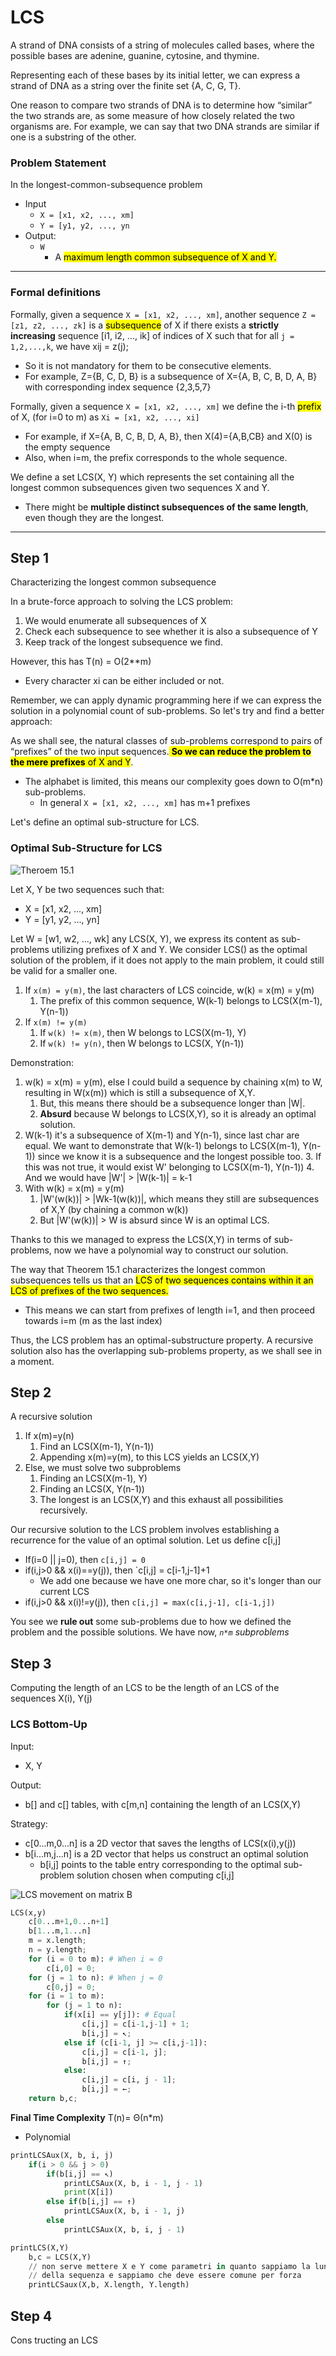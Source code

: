 # LCS
A strand of DNA consists of a string of molecules called bases, 
where the possible bases are adenine, guanine, cytosine, and thymine.

Representing each of these bases by its initial letter, we can express a strand
of DNA as a string over the finite set {A, C, G, T}.

One reason to compare two strands of DNA is to determine how “similar” the two strands are, as some
measure of how closely related the two organisms are. For example, we can say that two DNA strands are
similar if one is a substring of the other.

### Problem Statement
In the longest-common-subsequence problem
* Input
    * `X = [x1, x2, ..., xm]`
    * `Y = [y1, y2, ..., yn`
* Output:
    * `W`
        * A <mark>maximum length common subsequence of X and Y.</mark>

---

### Formal definitions

Formally, given a sequence `X = [x1, x2, ..., xm]`, another sequence `Z = [z1, z2, ..., zk]` is
a <mark>subsequence</mark> of X if there exists a **strictly increasing** sequence [i1, i2, ..., ik] of indices
of X such that for all `j = 1,2,...,k`, we have xij = z(j);
* So it is not mandatory for them to be consecutive elements.
* For example, Z={B, C, D, B} is a subsequence of X={A, B, C, B, D, A, B}
with corresponding index sequence {2,3,5,7}

Formally, given a sequence `X = [x1, x2, ..., xm]` we define the i-th <mark>prefix</mark> of X,
(for i=0 to m) as `Xi = [x1, x2, ..., xi]`
* For example, if X={A, B, C, B, D, A, B}, then X(4)={A,B,CB} and X(0) is the empty sequence
* Also, when i=m, the prefix corresponds to the whole sequence.

We define a set LCS(X, Y) which represents the set containing all the longest common 
subsequences given two sequences X and Y.
* There might be **multiple distinct subsequences of the same length**,
even though they are the longest.

---
## Step 1
Characterizing the longest common subsequence

In a brute-force approach to solving the LCS problem:
1. We would enumerate all subsequences of X
2. Check each subsequence to see whether it is also a subsequence of Y 
3. Keep track of the longest subsequence we find. 

However, this has T(n) = O(2**m)
* Every character xi can be either included or not.

Remember, we can apply dynamic programming here if we can express the solution in a polynomial count
of sub-problems. So let's try and find a better approach:

As we shall see, the natural classes of sub-problems correspond to pairs of “prefixes”
of the two input sequences.<mark> **So we can reduce the problem to the mere prefixes** of X and Y</mark>.
* The alphabet is limited, this means our complexity goes down to O(m*n) sub-problems.
  * In general `X = [x1, x2, ..., xm]` has m+1 prefixes

Let's define an optimal sub-structure for LCS.

### Optimal Sub-Structure for LCS

![Theroem 15.1](https://github.com/PayThePizzo/DataStrutucures-Algorithms/tree/main/Resources/optimalstrLCS.png?raw=TRUE)

Let X, Y be two sequences such that:
* X = [x1, x2, ..., xm]
* Y = [y1, y2, ..., yn]

Let W = [w1, w2, ..., wk] any LCS(X, Y), we express its content as sub-problems 
utilizing prefixes of X and Y. We consider LCS() as the optimal solution of the problem, if it does
not apply to the main problem, it could still be valid for a smaller one.
1. If `x(m) = y(m)`, the last characters of LCS coincide, w(k) = x(m) = y(m)
   1. The prefix of this common sequence, W(k-1) belongs to LCS(X(m-1), Y(n-1))
2. If `x(m) != y(m)`
   1. If `w(k) != x(m)`, then W belongs to LCS(X(m-1), Y)
   2. If `w(k) != y(n)`, then W belongs to LCS(X, Y(n-1))

Demonstration:
1. w(k) = x(m) = y(m), else I could build a sequence by chaining x(m) to W, resulting in 
W(x(m)) which is still a subsequence of X,Y.
   1. But, this means there should be a subsequence longer than |W|.
   2. **Absurd** because W belongs to LCS(X,Y), so it is already an optimal solution.
2. W(k-1) it's a subsequence of X(m-1) and Y(n-1), since last char are equal. We want to demonstrate
that W(k-1) belongs to LCS(X(m-1), Y(n-1)) since we know it is a subsequence and the longest possible too.
   3. If this was not true, it would exist W' belonging to LCS(X(m-1), Y(n-1))
   4. And we would have |W'| > |W(k-1)| = k-1
3. With w(k) = x(m) = y(m)
   1. |W'(w(k))| > |Wk-1(w(k))|, which means they still are subsequences of X,Y (by chaining a common w(k))
   2. But |W'(w(k))| > W is absurd since W is an optimal LCS.

Thanks to this we managed to express the LCS(X,Y) in terms of sub-problems, now we have
a polynomial way to construct our solution.
 
The way that Theorem 15.1 characterizes the longest common subsequences tells
us that an <mark>LCS of two sequences contains within it an LCS of prefixes of the two
sequences.</mark>
* This means we can start from prefixes of length i=1, and then proceed towards i=m (m as the last index)

Thus, the LCS problem has an optimal-substructure property. A recursive solution also has 
the overlapping sub-problems property, as we shall see in a moment.

## Step 2 
A recursive solution
1. If x(m)=y(n)
   1. Find an LCS(X(m-1), Y(n-1))
   2. Appending x(m)=y(m), to this LCS yields an LCS(X,Y)
2. Else, we must solve two subproblems
   1. Finding an LCS(X(m-1), Y)
   2. Finding an LCS(X, Y(n-1))
   3. The longest is an LCS(X,Y) and this exhaust all possibilities recursively.

Our recursive solution to the LCS problem involves establishing a recurrence for the value 
of an optimal solution. Let us define c[i,j] 
* If(i=0 || j=0), then `c[i,j] = 0`
* if(i,j>0 && x(i)==y(j)), then `c[i,j] = c[i-1,j-1]+1
  * We add one because we have one more char, so it's longer than our current LCS
* if(i,j>0 && x(i)!=y(j)), then `c[i,j] = max(c[i,j-1], c[i-1,j])`

You see we **rule out** some sub-problems due to how we defined the problem and the possible 
solutions. We have now, _`n*m` subproblems_

## Step 3
Computing the length of an LCS to be the length of an LCS of the sequences X(i), Y(j)

### LCS Bottom-Up
Input:
* X, Y

Output:
* b[] and c[] tables, with c[m,n] containing the length of an LCS(X,Y)

Strategy:
* c[0...m,0...n] is a 2D vector that saves the lengths of LCS(x(i),y(j))
* b[i...m,j...n] is a 2D vector that helps us construct an optimal solution
  * b[i,j] points to the table entry corresponding to the optimal sub-problem solution chosen
  when computing c[i,j]

![LCS movement on matrix B](https://github.com/PayThePizzo/DataStrutucures-Algorithms/tree/main/Resources/lcsmovement.png?raw=TRUE)

```python
LCS(x,y)
    c[0...m+1,0...n+1]
    b[1...m,1...n]
    m = x.length;
    n = y.length;
    for (i = 0 to m): # When i = 0
        c[i,0] = 0;
    for (j = 1 to n): # When j = 0
        c[0,j] = 0;
    for (i = 1 to m): 
        for (j = 1 to n):
            if(x[i] == y[j]): # Equal
                c[i,j] = c[i-1,j-1] + 1;
                b[i,j] = ↖;
            else if (c[i-1, j] >= c[i,j-1]): 
                c[i,j] = c[i-1, j];
                b[i,j] = ↑;
            else:
                c[i,j] = c[i, j - 1];
                b[i,j] = ←;
    return b,c;
```
**Final Time Complexity** T(n)= Θ(n*m)
* Polynomial

```python
printLCSAux(X, b, i, j)
    if(i > 0 && j > 0)
        if(b[i,j] == ↖)
            printLCSAux(X, b, i - 1, j - 1)
            print(X[i])
        else if(b[i,j] == ↑)
            printLCSAux(X, b, i - 1, j)
        else
            printLCSAux(X, b, i, j - 1)
```

```python
printLCS(X,Y)
    b,c = LCS(X,Y)
    // non serve mettere X e Y come parametri in quanto sappiamo la lunghezza
    // della sequenza e sappiamo che deve essere comune per forza
    printLCSaux(X,b, X.length, Y.length)
```

## Step 4
Cons tructing an LCS

